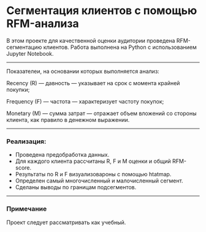 # Сегментация клиентов с помощью RFM-анализа

В этом проекте для качественной оценки аудитории проведена RFM-сегментацию клиентов.
Работа выполнена на Python с использованием Jupyter Notebook.

---

Показателеи, на основании которых выполняется анализ:

Recency (R) — давность — указывает на срок с момента крайней покупки;

Frequency (F) — частота — характеризует частоту покупок;

Monetary (M) — сумма затрат — отражает объем вложений со стороны клиента, как правило в денежном выражении.

---
### Реализация:

- Проведена предобработка данных.
- Для каждого клиента рассчитаны R, F и M оценки и общий RFM-score.
- Результаты по R и F визуализовароны с помощью htatmap.
- Определен самый многочисленный и малочисленный сегмент.
- Сделаны выводы по границам подсегментов.

---

### Примечание
Проект следует рассматривать как учебный.
